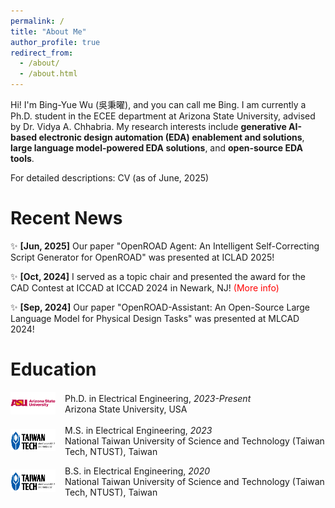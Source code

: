 ```yaml
---
permalink: /
title: "About Me"
author_profile: true
redirect_from: 
  - /about/
  - /about.html
---
```


Hi! I'm Bing-Yue Wu (吳秉曜), and you can call me Bing. I am currently a Ph.D. student in the ECEE department at <a href="https://ecee.engineering.asu.edu/" style="text-decoration: none;">Arizona State University</a>, advised by Dr. <a href="https://faculty.engineering.asu.edu/vidyachhabria/" style="text-decoration: none;">Vidya A. Chhabria</a>. My research interests include **generative AI-based electronic design automation (EDA) enablement and solutions**, **large language model-powered EDA solutions**, and **open-source EDA tools**.

For detailed descriptions: <a href="https://bingyuew.github.io/files/CV.pdf" style="text-decoration: none;">CV (as of June, 2025)</a>

# Recent News

✨ **[Jun, 2025]** Our paper "OpenROAD Agent: An Intelligent Self-Correcting Script Generator for OpenROAD" was presented at <a href="https://iclad.ai/" style="text-decoration: none;">ICLAD 2025</a>!

✨ **[Oct, 2024]** I served as a topic chair and presented the award for the <a href="https://www.iccad-contest.org/2024/" style="text-decoration: none;">CAD Contest at ICCAD</a> at ICCAD 2024 in Newark, NJ! <a href="https://bingyuew.github.io/talks/2024-10-31-iccad" style="text-decoration: none; color: red">(More info)</a>

✨ **[Sep, 2024]** Our paper "<a href="https://ieeexplore.ieee.org/document/10740242" style="text-decoration: none;">OpenROAD-Assistant: An Open-Source Large Language Model for Physical Design Tasks</a>" was presented at <a href="https://mlcad.org/symposium/2024/" style="text-decoration: none;">MLCAD 2024</a>!

# Education

<div style="display: flex; align-items: center; margin-bottom: 1em;">
  <div style="flex-shrink: 0; margin-right: 15px;">
    <img src="/images/asu_logo.png" alt="ASU logo" width="72" height="36">
  </div>
  <div>
    Ph.D. in Electrical Engineering, <i>2023-Present</i><br>
    Arizona State University, USA
  </div>
</div>
<div style="display: flex; align-items: center; margin-bottom: 1em;">
  <div style="flex-shrink: 0; margin-right: 15px;">
    <img src="/images/ntust_logo.png" alt="NTUST logo" width="72" height="36">
  </div>
  <div>
    M.S. in Electrical Engineering, <i>2023</i><br>
    National Taiwan University of Science and Technology (Taiwan Tech, NTUST), Taiwan
  </div>
</div>
<div style="display: flex; align-items: center; margin-bottom: 1em;">
  <div style="flex-shrink: 0; margin-right: 15px;">
    <img src="/images/ntust_logo.png" alt="NTUST logo" width="72" height="36">
  </div>
  <div>
    B.S. in Electrical Engineering, <i>2020</i><br>
    National Taiwan University of Science and Technology (Taiwan Tech, NTUST), Taiwan
  </div>
</div>
